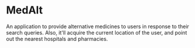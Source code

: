 MedAlt
======
An application to provide alternative medicines to users in response to their search queries.
Also, it'll acquire the current location of the user, and point out the nearest hospitals and pharmacies.
